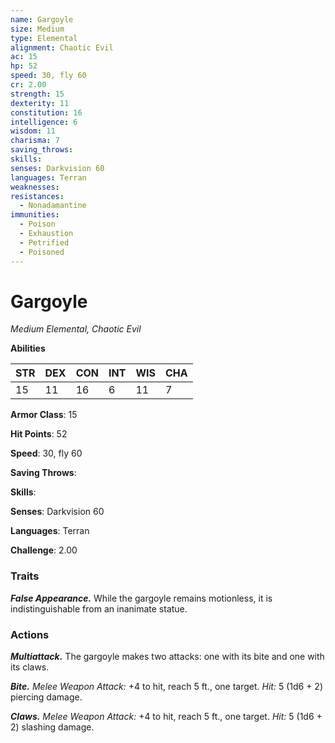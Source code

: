 ```yaml
---
name: Gargoyle
size: Medium
type: Elemental
alignment: Chaotic Evil
ac: 15
hp: 52
speed: 30, fly 60
cr: 2.00
strength: 15
dexterity: 11
constitution: 16
intelligence: 6
wisdom: 11
charisma: 7
saving_throws: 
skills: 
senses: Darkvision 60
languages: Terran
weaknesses:
resistances:
  - Nonadamantine
immunities:
  - Poison
  - Exhaustion
  - Petrified
  - Poisoned
---
```


# Gargoyle

*Medium Elemental, Chaotic Evil*

**Abilities**

| STR | DEX | CON | INT | WIS | CHA |
| --- | --- | --- | --- | --- | --- |
| 15 | 11 | 16 | 6 | 11 | 7 |

**Armor Class**: 15

**Hit Points**: 52

**Speed**: 30, fly 60

**Saving Throws**: 

**Skills**: 

**Senses**: Darkvision 60

**Languages**: Terran

**Challenge**: 2.00


### Traits
***False Appearance.*** While the gargoyle remains motionless, it is indistinguishable from an inanimate statue.

### Actions
***Multiattack.*** The gargoyle makes two attacks: one with its bite and one with its claws. 

***Bite.*** *Melee Weapon Attack:* +4 to hit, reach 5 ft., one target. *Hit:* 5 (1d6 + 2) piercing damage. 

***Claws.*** *Melee Weapon Attack:* +4 to hit, reach 5 ft., one target. *Hit:* 5 (1d6 + 2) slashing damage.
